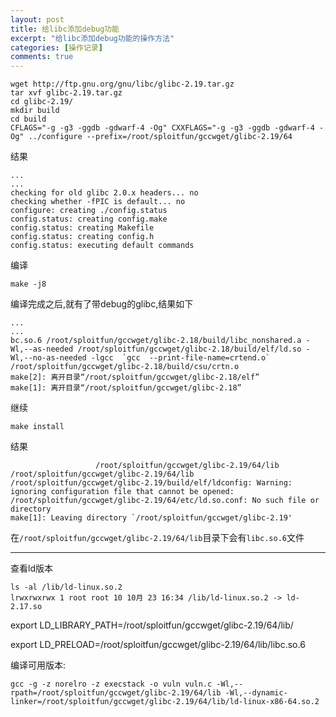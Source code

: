 ```yaml
---
layout: post
title: 给libc添加debug功能
excerpt: "给libc添加debug功能的操作方法"
categories: [操作记录]
comments: true
---
```



```shell
wget http://ftp.gnu.org/gnu/libc/glibc-2.19.tar.gz
tar xvf glibc-2.19.tar.gz
cd glibc-2.19/
mkdir build
cd build
CFLAGS="-g -g3 -ggdb -gdwarf-4 -Og" CXXFLAGS="-g -g3 -ggdb -gdwarf-4 -Og" ../configure --prefix=/root/sploitfun/gccwget/glibc-2.19/64
```
结果
```shell
...
...
checking for old glibc 2.0.x headers... no
checking whether -fPIC is default... no
configure: creating ./config.status
config.status: creating config.make
config.status: creating Makefile
config.status: creating config.h
config.status: executing default commands

```
编译
```
make -j8
```
编译完成之后,就有了带debug的glibc,结果如下
```
...
...
bc.so.6 /root/sploitfun/gccwget/glibc-2.18/build/libc_nonshared.a -Wl,--as-needed /root/sploitfun/gccwget/glibc-2.18/build/elf/ld.so -Wl,--no-as-needed -lgcc  `gcc  --print-file-name=crtend.o` /root/sploitfun/gccwget/glibc-2.18/build/csu/crtn.o
make[2]: 离开目录“/root/sploitfun/gccwget/glibc-2.18/elf”
make[1]: 离开目录“/root/sploitfun/gccwget/glibc-2.18”
```
继续
```
make install
```
结果
```
			       /root/sploitfun/gccwget/glibc-2.19/64/lib /root/sploitfun/gccwget/glibc-2.19/64/lib
/root/sploitfun/gccwget/glibc-2.19/build/elf/ldconfig: Warning: ignoring configuration file that cannot be opened: /root/sploitfun/gccwget/glibc-2.19/64/etc/ld.so.conf: No such file or directory
make[1]: Leaving directory `/root/sploitfun/gccwget/glibc-2.19'

```
在`/root/sploitfun/gccwget/glibc-2.19/64/lib`目录下会有`libc.so.6`文件


---

查看ld版本
```
ls -al /lib/ld-linux.so.2
lrwxrwxrwx 1 root root 10 10月 23 16:34 /lib/ld-linux.so.2 -> ld-2.17.so
```

export LD_LIBRARY_PATH=/root/sploitfun/gccwget/glibc-2.19/64/lib/

export LD_PRELOAD=/root/sploitfun/gccwget/glibc-2.19/64/lib/libc.so.6

编译可用版本:
```
gcc -g -z norelro -z execstack -o vuln vuln.c -Wl,--rpath=/root/sploitfun/gccwget/glibc-2.19/64/lib -Wl,--dynamic-linker=/root/sploitfun/gccwget/glibc-2.19/64/lib/ld-linux-x86-64.so.2
```